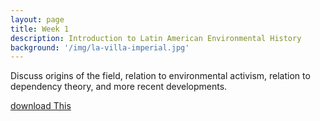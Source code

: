 ```yaml
---
layout: page
title: Week 1
description: Introduction to Latin American Environmental History
background: '/img/la-villa-imperial.jpg'
---
```

Discuss origins of the field, relation to environmental activism, relation to dependency theory, and more recent developments.

[download This](Intro_LAEH.pdf)
